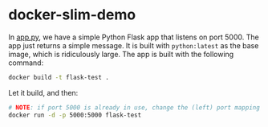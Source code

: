 # docker-slim-demo

In [app.py](app.py), we have a simple Python Flask app that listens on port 5000. The app just returns a simple message. It is built with `python:latest` as the base image, which is ridiculously large. The app is built with the following command:

```bash
docker build -t flask-test .     
```

Let it build, and then:

```bash
# NOTE: if port 5000 is already in use, change the (left) port mapping
docker run -d -p 5000:5000 flask-test   
```